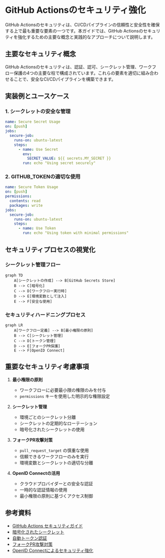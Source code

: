 # GitHub Actionsのセキュリティ強化

GitHub Actionsのセキュリティは、CI/CDパイプラインの信頼性と安全性を確保する上で最も重要な要素の一つです。本ガイドでは、GitHub Actionsのセキュリティを強化するための主要な概念と実践的なアプローチについて説明します。

## 主要なセキュリティ概念

GitHub Actionsのセキュリティは、認証、認可、シークレット管理、ワークフロー保護の4つの主要な柱で構成されています。これらの要素を適切に組み合わせることで、安全なCI/CDパイプラインを構築できます。

## 実装例とユースケース

### 1. シークレットの安全な管理

```yaml
name: Secure Secret Usage
on: [push]
jobs:
  secure-job:
    runs-on: ubuntu-latest
    steps:
      - name: Use Secret
        env:
          SECRET_VALUE: ${{ secrets.MY_SECRET }}
        run: echo "Using secret securely"
```

### 2. GITHUB_TOKENの適切な使用

```yaml
name: Secure Token Usage
on: [push]
permissions:
  contents: read
  packages: write
jobs:
  secure-job:
    runs-on: ubuntu-latest
    steps:
      - name: Use Token
        run: echo "Using token with minimal permissions"
```

## セキュリティプロセスの視覚化

### シークレット管理フロー

```mermaid
graph TD
    A[シークレットの作成] --> B[GitHub Secrets Store]
    B --> C[暗号化]
    C --> D[ワークフロー実行時]
    D --> E[環境変数として注入]
    E --> F[安全な使用]
```

### セキュリティハードニングプロセス

```mermaid
graph LR
    A[ワークフロー定義] --> B[最小権限の原則]
    B --> C[シークレット管理]
    C --> D[トークン管理]
    D --> E[フォークPR保護]
    E --> F[OpenID Connect]
```

## 重要なセキュリティ考慮事項

1. **最小権限の原則**
   - ワークフローに必要最小限の権限のみを付与
   - `permissions` キーを使用した明示的な権限設定

2. **シークレット管理**
   - 環境ごとのシークレット分離
   - シークレットの定期的なローテーション
   - 暗号化されたシークレットの使用

3. **フォークPR攻撃対策**
   - `pull_request_target` の慎重な使用
   - 信頼できるワークフローのみを実行
   - 環境変数とシークレットの適切な分離

4. **OpenID Connectの活用**
   - クラウドプロバイダーとの安全な認証
   - 一時的な認証情報の使用
   - 最小権限の原則に基づくアクセス制御

## 参考資料

- [GitHub Actions セキュリティガイド](https://docs.github.com/en/actions/security-guides/security-hardening-for-github-actions)
- [暗号化されたシークレット](https://docs.github.com/en/actions/security-guides/encrypted-secrets)
- [自動トークン認証](https://docs.github.com/en/actions/security-guides/automatic-token-authentication)
- [フォークPR攻撃対策](https://securitylab.github.com/research/github-actions-preventing-pwn-requests/)
- [OpenID Connectによるセキュリティ強化](https://docs.github.com/en/actions/deployment/security-hardening-your-deployments/about-security-hardening-with-openid-connect)
